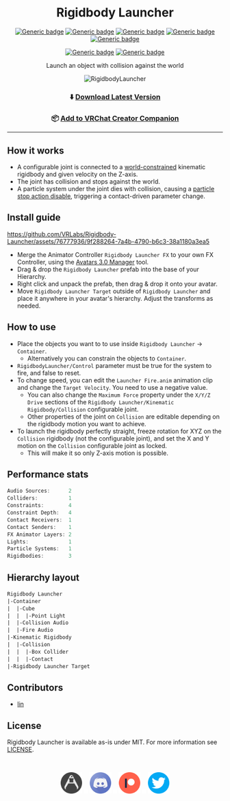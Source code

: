 <div align="center">

# Rigidbody Launcher

[![Generic badge](https://img.shields.io/github/downloads/VRLabs/Rigidbody-Launcher/total?label=Downloads)](https://github.com/VRLabs/Rigidbody-Launcher/releases/latest)
[![Generic badge](https://img.shields.io/badge/License-MIT-informational.svg)](https://github.com/VRLabs/Rigidbody-Launcher/blob/main/LICENSE)
[![Generic badge](https://img.shields.io/badge/Quest-Incompatible-red?logo=Meta)](https://img.shields.io/badge/Quest-Incompatible-red?logo=Meta)
[![Generic badge](https://img.shields.io/badge/Unity-2022.3.22f1-lightblue?logo=Unity)](https://unity.com/releases/editor/whats-new/2022.3.22)
[![Generic badge](https://img.shields.io/badge/SDK-AvatarSDK3-lightblue.svg)](https://vrchat.com/home/download)

[![Generic badge](https://img.shields.io/discord/706913824607043605?color=%237289da&label=DISCORD&logo=Discord&style=for-the-badge)](https://discord.vrlabs.dev/)
[![Generic badge](https://img.shields.io/endpoint.svg?url=https%3A%2F%2Fshieldsio-patreon.vercel.app%2Fapi%3Fusername%3Dvrlabs%26type%3Dpatrons&style=for-the-badge)](https://patreon.vrlabs.dev/)

Launch an object with collision against the world

![RigidbodyLauncher](https://github.com/VRLabs/Rigidbody-Launcher/assets/76777936/16961609-f0d0-48cc-821a-6a08d9642e58)

### ⬇️ [Download Latest Version](https://github.com/VRLabs/Rigidbody-Launcher/releases/latest)

### 📦 [Add to VRChat Creator Companion](https://vrlabs.dev/packages?package=dev.vrlabs.rigidbody-launcher)

</div>

---

## How it works

* A configurable joint is connected to a [world-constrained](https://github.com/VRLabs/World-Constraint) kinematic rigidbody and given velocity on the Z-axis.
* The joint has collision and stops against the world.
* A particle system under the joint dies with collision, causing a [particle stop action disable](https://docs.unity3d.com/ScriptReference/ParticleSystemStopAction.html), triggering a contact-driven parameter change.

## Install guide

https://github.com/VRLabs/Rigidbody-Launcher/assets/76777936/9f288264-7a4b-4790-b6c3-38a1180a3ea5

* Merge the Animator Controller ``Rigidbody Launcher FX`` to your own FX Controller, using the [Avatars 3.0 Manager](https://github.com/VRLabs/Avatars-3.0-Manager) tool.
* Drag & drop the ``Rigidbody Launcher`` prefab into the base of your Hierarchy.
* Right click and unpack the prefab, then drag & drop it onto your avatar.
* Move ``Rigidbody Launcher Target`` outside of ``Rigidbody Launcher`` and place it anywhere in your avatar's hierarchy. Adjust the transforms as needed.

## How to use

* Place the objects you want to to use inside ``Rigidbody Launcher`` -> ``Container``.
  * Alternatively you can constrain the objects to ``Container``.
* ``RigidbodyLauncher/Control`` parameter must be true for the system to fire, and false to reset.
* To change speed, you can edit the ``Launcher Fire.anim`` animation clip and change the ``Target Velocity``. You need to use a negative value.
  * You can also change the ``Maximum Force`` property under the ``X/Y/Z Drive`` sections of the ``Rigidbody Launcher/Kinematic Rigidbody/Collision`` configurable joint.
  * Other properties of the joint on ``Collision`` are editable depending on the rigidbody motion you want to achieve.
* To launch the rigidbody perfectly straight, freeze rotation for XYZ on the ``Collision`` rigidbody (not the configurable joint), and set the X and Y motion on the ``Collision`` configurable joint as locked.
  * This will make it so only Z-axis motion is possible.

## Performance stats

```c++
Audio Sources:      2
Colliders:          1
Constraints:        4
Constraint Depth:   4
Contact Receivers:  1
Contact Senders:    1
FX Animator Layers: 2
Lights:             1
Particle Systems:   1
Rigidbodies:        3
```

## Hierarchy layout

```html
Rigidbody Launcher
|-Container
|  |-Cube
|  |  |-Point Light
|  |-Collision Audio
|  |-Fire Audio
|-Kinematic Rigidbody
|  |-Collision
|  |  |-Box Collider
|  |  |-Contact
|-Rigidbody Launcher Target
```

## Contributors

* [lin](https://github.com/oofdesu)

## License

Rigidbody Launcher is available as-is under MIT. For more information see [LICENSE](https://github.com/VRLabs/Rigidbody-Launcher/blob/main/LICENSE).

​

<div align="center">

[<img src="https://github.com/VRLabs/Resources/raw/main/Icons/VRLabs.png" width="50" height="50">](https://vrlabs.dev "VRLabs")
<img src="https://github.com/VRLabs/Resources/raw/main/Icons/Empty.png" width="10">
[<img src="https://github.com/VRLabs/Resources/raw/main/Icons/Discord.png" width="50" height="50">](https://discord.vrlabs.dev/ "VRLabs")
<img src="https://github.com/VRLabs/Resources/raw/main/Icons/Empty.png" width="10">
[<img src="https://github.com/VRLabs/Resources/raw/main/Icons/Patreon.png" width="50" height="50">](https://patreon.vrlabs.dev/ "VRLabs")
<img src="https://github.com/VRLabs/Resources/raw/main/Icons/Empty.png" width="10">
[<img src="https://github.com/VRLabs/Resources/raw/main/Icons/Twitter.png" width="50" height="50">](https://twitter.com/vrlabsdev "VRLabs")

</div>
